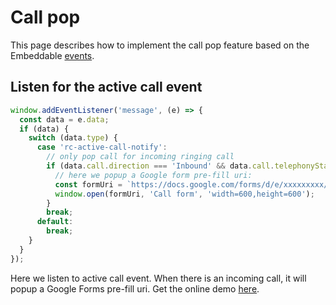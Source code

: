 # Call pop

This page describes how to implement the call pop feature based on the Embeddable [events](./events.md).

## Listen for the active call event

```js
window.addEventListener('message', (e) => {
  const data = e.data;
  if (data) {
    switch (data.type) {
      case 'rc-active-call-notify':
        // only pop call for incoming ringing call
        if (data.call.direction === 'Inbound' && data.call.telephonyStatus === 'Ringing') {
          // here we popup a Google form pre-fill uri:
          const formUri = `https://docs.google.com/forms/d/e/xxxxxxxxx/viewform?usp=pp_url&entry.985526131=${data.call.direction}&entry.1491856435=${data.call.from.phoneNumber}&entry.875629840=${encodeURIComponent(data.call.fromName)}&entry.1789287962=${data.call.to.phoneNumber}&entry.1281736933=${encodeURIComponent(data.call.toName)}`;
          window.open(formUri, 'Call form', 'width=600,height=600');
        }
        break;
      default:
        break;
    }
  }
});
```

Here we listen to active call event. When there is an incoming call, it will popup a Google Forms pre-fill uri.
Get the online demo [here](https://embbnux.github.io/ringcentral-embeddable-call-pop-demo/).
